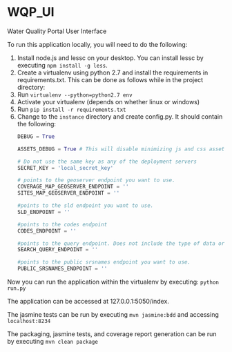 # WQP_UI
Water Quality Portal User Interface

To run this application locally, you will need to do the following:

1. Install node.js and lessc on your desktop. You can install lessc by executing `npm install -g less`. 
2. Create a virtualenv using python 2.7 and install the requirements in requirements.txt. This can be done as follows while in the project directory:
  1. Run `virtualenv --python=python2.7 env`
  2. Activate your virtualenv (depends on whether linux or windows)
  3. Run `pip install -r requirements.txt`
3. Change to the `instance` directory and create config.py. It should contain the following:
	```python
	DEBUG = True
	
	ASSETS_DEBUG = True # This will disable minimizing js and css assets but less files will still compile.
	
	# Do not use the same key as any of the deployment servers
	SECRET_KEY = 'local_secret_key'
	
	# points to the geoserver endpoint you want to use. 
	COVERAGE_MAP_GEOSERVER_ENDPOINT = ''
	SITES_MAP_GEOSERVER_ENDPOINT = ''
	
	#points to the sld endpoint you want to use.
	SLD_ENDPOINT = ''
	
	#points to the codes endpoint
	CODES_ENDPOINT = ''
	
	#points to the query endpoint. Does not include the type of data or 'search' part of the endpoint
	SEARCH_QUERY_ENDPOINT = ''
	
	#points to the public srsnames endpoint you want to use.
	PUBLIC_SRSNAMES_ENDPOINT = ''
	```

Now you can run the application within the virtualenv by executing:
`python run.py`

The application can be accessed at 127.0.0.1:5050/index.

The jasmine tests can be run by executing `mvn jasmine:bdd` and accessing `localhost:8234`

The packaging, jasmine tests, and coverage report generation can be run by executing `mvn clean package`